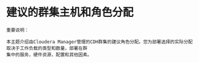建议的群集主机和角色分配
================================================================================
```
重要说明：

本主题介绍由Cloudera Manager管理的CDH群集的建议角色分配。您为部署选择的实际分配取决于工作负载的类型和数量，部署在群
集中的服务，硬件资源，配置和其他因素。
```
